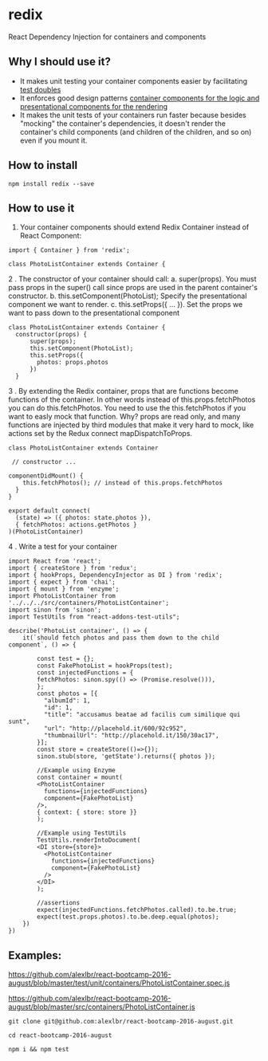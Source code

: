 # redix

React Dependency Injection for containers and components

## Why I should use it?

- It makes unit testing your container components easier by facilitating <a href="http://www.martinfowler.com/bliki/TestDouble.html">test doubles</a>
- It enforces good design patterns <a href="https://medium.com/@dan_abramov/smart-and-dumb-components-7ca2f9a7c7d0#.duo8qfj2v" target="_blank">container components for the logic and presentational components for the rendering</a>
- It makes the unit tests of your containers run faster because besides "mocking" the container's dependencies, it doesn't render the container's child components (and children of the children, and so on) even if you mount it.

## How to install

`npm install redix --save`

## How to use it

1. Your container components should extend Redix Container instead of React Component:

```
import { Container } from 'redix';

class PhotoListContainer extends Container {
```

2 . The constructor of your container should call:
	a. super(props). You must pass props in the super() call since props are used in the parent container's constructor.
	b. this.setComponent(PhotoList); Specify the presentational component we want to render.
	c. this.setProps({ ... }). Set the props we want to pass down to the presentational component

```
class PhotoListContainer extends Container {
  constructor(props) {
      super(props);
      this.setComponent(PhotoList);
      this.setProps({
        photos: props.photos
      })
  }
```

3 . By extending the Redix container, props that are functions become functions of the container. In other words instead of this.props.fetchPhotos you can do this.fetchPhotos. You need to use the this.fetchPhotos if you want to easly mock that function. Why? props are read only, and many functions are injected by third modules that make it very hard to mock, like actions set by the Redux connect mapDispatchToProps.

```
class PhotoListContainer extends Container

 // constructor ...

componentDidMount() {
    this.fetchPhotos(); // instead of this.props.fetchPhotos
  }
}

export default connect(
  (state) => ({ photos: state.photos }),
  { fetchPhotos: actions.getPhotos }
)(PhotoListContainer)

```
4 . Write a test for your container

```
import React from 'react';
import { createStore } from 'redux';
import { hookProps, DependencyInjector as DI } from 'redix';
import { expect } from 'chai';
import { mount } from 'enzyme';
import PhotoListContainer from '../../../src/containers/PhotoListContainer';
import sinon from 'sinon';
import TestUtils from "react-addons-test-utils";

describe('PhotoList container', () => {
    it(`should fetch photos and pass them down to the child component`, () => {

		const test = {};
		const FakePhotoList = hookProps(test);
		const injectedFunctions = {
		fetchPhotos: sinon.spy(() => (Promise.resolve())),
		};
		const photos = [{
		  "albumId": 1,
		  "id": 1,
		  "title": "accusamus beatae ad facilis cum similique qui sunt",
		  "url": "http://placehold.it/600/92c952",
		  "thumbnailUrl": "http://placehold.it/150/30ac17",
		}];
		const store = createStore(()=>{});
		sinon.stub(store, 'getState').returns({ photos });
		
		//Example using Enzyme
		const container = mount(
		<PhotoListContainer
		  functions={injectedFunctions}
		  component={FakePhotoList}
		/>,
		{ context: { store: store }}
		);
		
		//Example using TestUtils
		TestUtils.renderIntoDocument(
		<DI store={store}>
		  <PhotoListContainer
		    functions={injectedFunctions}
		    component={FakePhotoList}
		  />
		</DI>
		);
		
		//assertions
		expect(injectedFunctions.fetchPhotos.called).to.be.true;
		expect(test.props.photos).to.be.deep.equal(photos);
	})
})

```

## Examples:

https://github.com/alexlbr/react-bootcamp-2016-august/blob/master/test/unit/containers/PhotoListContainer.spec.js

https://github.com/alexlbr/react-bootcamp-2016-august/blob/master/src/containers/PhotoListContainer.js

`git clone git@github.com:alexlbr/react-bootcamp-2016-august.git`

`cd react-bootcamp-2016-august`

`npm i && npm test`
